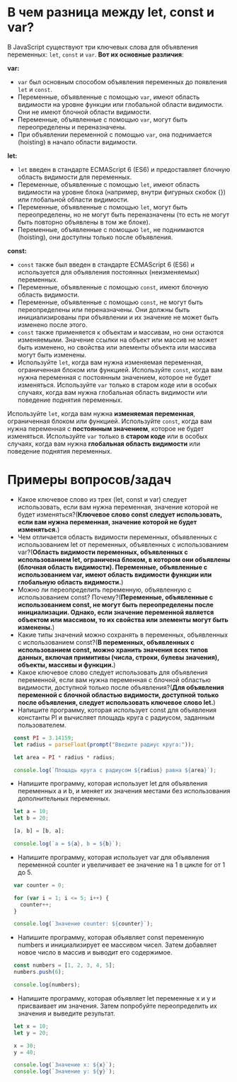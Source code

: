 В чем разница между let, const и var?
=====================

В JavaScript существуют три ключевых слова для объявления переменных: ```let```, ```const``` и ```var```. **Вот их основные различия**:

**var:**

  * ```var``` был основным способом объявления переменных до появления ```let``` и ```const```.
  * Переменные, объявленные с помощью ```var```, имеют область видимости на уровне функции или глобальной области видимости. Они не имеют блочной области видимости.
  * Переменные, объявленные с помощью ```var```, могут быть переопределены и переназначены.
  * При объявлении переменной с помощью ```var```, она поднимается (hoisting) в начало области видимости.

**let:**

  * ```let``` введен в стандарте ECMAScript 6 (ES6) и предоставляет блочную область видимости для переменных.
  * Переменные, объявленные с помощью ```let```, имеют область видимости на уровне блока (например, внутри фигурных скобок {}) или глобальной области видимости.
  * Переменные, объявленные с помощью ```let```, могут быть переопределены, но не могут быть переназначены (то есть не могут быть повторно объявлены в том же блоке).
  * Переменные, объявленные с помощью ```let```, не поднимаются (hoisting), они доступны только после объявления.

**const:**

  * ```const``` также был введен в стандарте ECMAScript 6 (ES6) и используется для объявления постоянных (неизменяемых) переменных.
  * Переменные, объявленные с помощью ```const```, имеют блочную область видимости.
  * Переменные, объявленные с помощью ```const```, не могут быть переопределены или переназначены. Они должны быть инициализированы при объявлении и их значение не может быть изменено после этого.
  * ```const``` также применяется к объектам и массивам, но они остаются изменяемыми. Значение ссылки на объект или массив не может быть изменено, но свойства или элементы объекта или массива могут быть изменены.
  * Используйте ```let```, когда вам нужна изменяемая переменная, ограниченная блоком или функцией. Используйте ```const```, когда вам нужна переменная с постоянным значением, которое не будет изменяться. Используйте ```var``` только в старом коде или в особых случаях, когда вам нужна глобальная область видимости или поведение поднятия переменных.

Используйте ```let```, когда вам нужна **изменяемая переменная**, ограниченная блоком или функцией. Используйте ```const```, когда вам нужна переменная с **постоянным значением**, которое не будет изменяться. Используйте ```var``` только в **старом коде** или в особых случаях, когда вам нужна **глобальная область видимости** или поведение поднятия переменных.


Примеры вопросов/задач
=====================

* Какое ключевое слово из трех (let, const и var) следует использовать, если вам нужна переменная, значение которой не будет изменяться?(**Ключевое слово const следует использовать, если вам нужна переменная, значение которой не будет изменяться.**)
* Чем отличается область видимости переменных, объявленных с использованием let от переменных, объявленных с использованием var?(**Область видимости переменных, объявленных с использованием let, ограничена блоком, в котором они объявлены (блочная область видимости). Переменные, объявленные с использованием var, имеют область видимости функции или глобальную область видимости.**)
* Можно ли переопределить переменную, объявленную с использованием const? Почему?(**Переменные, объявленные с использованием const, не могут быть переопределены после инициализации. Однако, если значение переменной является объектом или массивом, то их свойства или элементы могут быть изменены.**)
* Какие типы значений можно сохранять в переменных, объявленных с использованием const?(**В переменных, объявленных с использованием const, можно хранить значения всех типов данных, включая примитивы (числа, строки, булевы значения), объекты, массивы и функции.**)
* Какое ключевое слово следует использовать для объявления переменной, если вам нужна переменная с блочной областью видимости, доступной только после объявления?(**Для объявления переменной с блочной областью видимости, доступной только после объявления, следует использовать ключевое слово let.**)
* Напишите программу, которая использует const для объявления константы PI и вычисляет площадь круга с радиусом, заданным пользователем.
```javascript
  const PI = 3.14159;
  let radius = parseFloat(prompt("Введите радиус круга:"));

  let area = PI * radius * radius;

  console.log(`Площадь круга с радиусом ${radius} равна ${area}`);
```
* Напишите программу, которая использует let для объявления переменных a и b, и меняет их значения местами без использования дополнительных переменных.
```javascript
  let a = 10;
  let b = 20;

  [a, b] = [b, a];

  console.log(`a = ${a}, b = ${b}`);
```
* Напишите программу, которая использует var для объявления переменной counter и увеличивает ее значение на 1 в цикле for от 1 до 5.
```javascript
  var counter = 0;

  for (var i = 1; i <= 5; i++) {
    counter++;
  }

  console.log(`Значение counter: ${counter}`);
```
* Напишите программу, которая объявляет const переменную numbers и инициализирует ее массивом чисел. Затем добавляет новое число в массив и выводит его содержимое.
```javascript
  const numbers = [1, 2, 3, 4, 5];
  numbers.push(6);

  console.log(numbers);
```
* Напишите программу, которая объявляет let переменные x и y и присваивает им значения. Затем попробуйте переопределить их значения и выведите результат.
```javascript
  let x = 10;
  let y = 20;

  x = 30;
  y = 40;

  console.log(`Значение x: ${x}`);
  console.log(`Значение y: ${y}`);
```